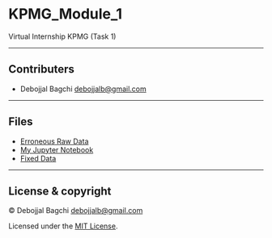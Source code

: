# KPMG_Module_1
Virtual Internship KPMG (Task 1)

---

## Contributers

- Debojjal Bagchi <debojjalb@gmail.com>

---

## Files

-  [Erroneous Raw Data](Raw.xlsx)
-  [My Jupyter Notebook](KPMG_Module_1.ipynb)
-  [Fixed Data](FIXED_Dataset.xlsx)

---

## License & copyright

© Debojjal Bagchi <debojjalb@gmail.com>

Licensed under the [MIT License](LICENSE).

